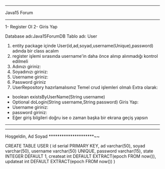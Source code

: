 *****************
Java15 Forum
*****************
1- Register Ol
2- Giris Yap

Database adı:Java15ForumDB
Tablo adı: User
1. entity package içinde User(id,ad,soyad,username(Unique),password) adında bir class acalım
2. register işlemi sırasında username'in daha önce alınıp alınmadığı kontrol edilmeli
3. Adınızı giriniz:
4. Soyadınızı giriniz:
5. Username giriniz:
6. Password giriniz
7. UserRepository hazırlamalısınız Temel crud işlemleri olmalı Extra olarak:
  - boolean existsByUserName(String username)
  - Optional<USER> doLogin(String username,String password)
Giris Yap:
  - Username giriniz:
  - password giriniz:
  - Eğer giriş bilgileri doğru ise o zaman başka bir ekrana geçiş yapsın 


*********
***
Hoşgeldin, Ad Soyad
*********************~~


CREATE TABLE USER
(
id serial PRIMARY KEY,
ad varchar(50),
soyad varchar(50),
username varchar(50) UNIQUE,
password varchar(15),
state INTEGER DEFAULT 1,
createat int DEFAULT EXTRACT(epoch FROM now()),
updateat int DEFAULT EXTRACT(epoch FROM now())
)